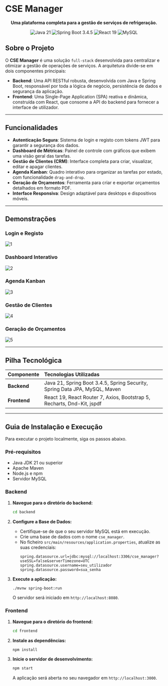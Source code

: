 # CSE Manager

<p align="center">
  <strong>Uma plataforma completa para a gestão de serviços de refrigeração.</strong>
</p>

<p align="center">
  <img src="https://img.shields.io/badge/Java-21-007396?style=for-the-badge&logo=java&logoColor=white" alt="Java 21">
  <img src="https://img.shields.io/badge/Spring_Boot-3.4.5-6DB33F?style=for-the-badge&logo=spring&logoColor=white" alt="Spring Boot 3.4.5">
  <img src="https://img.shields.io/badge/React-19-61DAFB?style=for-the-badge&logo=react&logoColor=white" alt="React 19">
  <img src="https://img.shields.io/badge/MySQL-8.0-4479A1?style=for-the-badge&logo=mysql&logoColor=white" alt="MySQL">
</p>

## Sobre o Projeto

O **CSE Manager** é uma solução `full-stack` desenvolvida para centralizar e otimizar a gestão de operações de serviços. A arquitetura divide-se em dois componentes principais:

* **Backend**: Uma API RESTful robusta, desenvolvida com Java e Spring Boot, responsável por toda a lógica de negócio, persistência de dados e segurança da aplicação.
* **Frontend**: Uma Single-Page Application (SPA) reativa e dinâmica, construída com React, que consome a API do backend para fornecer a interface de utilizador.

---

## Funcionalidades

-   **Autenticação Segura**: Sistema de login e registo com tokens JWT para garantir a segurança dos dados.
-   **Dashboard de Métricas**: Painel de controle com gráficos que exibem uma visão geral das tarefas.
-   **Gestão de Clientes (CRM)**: Interface completa para criar, visualizar, editar e apagar clientes.
-   **Agenda Kanban**: Quadro interativo para organizar as tarefas por estado, com funcionalidade `drag-and-drop`.
-   **Geração de Orçamentos**: Ferramenta para criar e exportar orçamentos detalhados em formato PDF.
-   **Interface Responsiva**: Design adaptável para desktops e dispositivos móveis.

---

## Demonstrações

### **Login e Registo**
![1](https://github.com/user-attachments/assets/67c0aabb-090e-426f-834b-5b01092649d1)

### **Dashboard Interativo**
![2](https://github.com/user-attachments/assets/f11293c9-6f4f-41ea-8ece-7b962343348c)

### **Agenda Kanban**
![3](https://github.com/user-attachments/assets/408e53d6-93e7-4822-b064-8549711e4265)

### **Gestão de Clientes**
![4](https://github.com/user-attachments/assets/68b825be-0042-4a30-a100-ab3aac5333c8)

### **Geração de Orçamentos**
![5](https://github.com/user-attachments/assets/00a38efa-577f-47dd-991c-2d1dbe651dd2)

---

## Pilha Tecnológica

| Componente | Tecnologias Utilizadas |
| :--- | :--- |
| **Backend** | Java 21, Spring Boot 3.4.5, Spring Security, Spring Data JPA, MySQL, Maven |
| **Frontend**| React 19, React Router 7, Axios, Bootstrap 5, Recharts, Dnd-Kit, jspdf |

---

## Guia de Instalação e Execução

Para executar o projeto localmente, siga os passos abaixo.

### Pré-requisitos

-   Java JDK 21 ou superior
-   Apache Maven
-   Node.js e npm
-   Servidor MySQL

### Backend

1.  **Navegue para o diretório do backend:**
    ```bash
    cd backend
    ```

2.  **Configure a Base de Dados:**
    -   Certifique-se de que o seu servidor MySQL está em execução.
    -   Crie uma base de dados com o nome `cse_manager`.
    -   No ficheiro `src/main/resources/application.properties`, atualize as suas credenciais:
        ```properties
        spring.datasource.url=jdbc:mysql://localhost:3306/cse_manager?useSSL=false&serverTimezone=UTC
        spring.datasource.username=seu_utilizador
        spring.datasource.password=sua_senha
        ```

3.  **Execute a aplicação:**
    ```bash
    ./mvnw spring-boot:run
    ```
    O servidor será iniciado em `http://localhost:8080`.

### Frontend

1.  **Navegue para o diretório do frontend:**
    ```bash
    cd frontend
    ```

2.  **Instale as dependências:**
    ```bash
    npm install
    ```

3.  **Inicie o servidor de desenvolvimento:**
    ```bash
    npm start
    ```
    A aplicação será aberta no seu navegador em `http://localhost:3000`.
